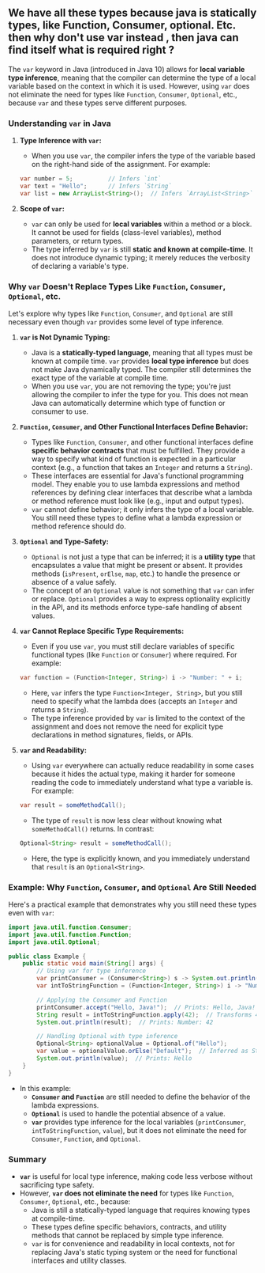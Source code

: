 ## We have all these types because java is statically types, like Function, Consumer, optional. Etc. then why don't use var instead , then java can find itself what is required right ? 

The `var` keyword in Java (introduced in Java 10) allows for **local variable type inference**, meaning that the compiler can determine the type of a local variable based on the context in which it is used. However, using `var` does not eliminate the need for types like `Function`, `Consumer`, `Optional`, etc., because `var` and these types serve different purposes.

### Understanding `var` in Java

1. **Type Inference with `var`:**
   - When you use `var`, the compiler infers the type of the variable based on the right-hand side of the assignment. For example:
   ```java
   var number = 5;          // Infers `int`
   var text = "Hello";      // Infers `String`
   var list = new ArrayList<String>();  // Infers `ArrayList<String>`
   ```

2. **Scope of `var`:**
   - `var` can only be used for **local variables** within a method or a block. It cannot be used for fields (class-level variables), method parameters, or return types.
   - The type inferred by `var` is still **static and known at compile-time**. It does not introduce dynamic typing; it merely reduces the verbosity of declaring a variable's type.

### Why `var` Doesn't Replace Types Like `Function`, `Consumer`, `Optional`, etc.

Let's explore why types like `Function`, `Consumer`, and `Optional` are still necessary even though `var` provides some level of type inference.

1. **`var` is Not Dynamic Typing:**
   - Java is a **statically-typed language**, meaning that all types must be known at compile time. `var` provides **local type inference** but does not make Java dynamically typed. The compiler still determines the exact type of the variable at compile time.
   - When you use `var`, you are not removing the type; you're just allowing the compiler to infer the type for you. This does not mean Java can automatically determine which type of function or consumer to use.

2. **`Function`, `Consumer`, and Other Functional Interfaces Define Behavior:**
   - Types like `Function`, `Consumer`, and other functional interfaces define **specific behavior contracts** that must be fulfilled. They provide a way to specify what kind of function is expected in a particular context (e.g., a function that takes an `Integer` and returns a `String`).
   - These interfaces are essential for Java's functional programming model. They enable you to use lambda expressions and method references by defining clear interfaces that describe what a lambda or method reference must look like (e.g., input and output types).
   - `var` cannot define behavior; it only infers the type of a local variable. You still need these types to define what a lambda expression or method reference should do.

3. **`Optional` and Type-Safety:**
   - `Optional` is not just a type that can be inferred; it is a **utility type** that encapsulates a value that might be present or absent. It provides methods (`isPresent`, `orElse`, `map`, etc.) to handle the presence or absence of a value safely.
   - The concept of an `Optional` value is not something that `var` can infer or replace. `Optional` provides a way to express optionality explicitly in the API, and its methods enforce type-safe handling of absent values.

4. **`var` Cannot Replace Specific Type Requirements:**
   - Even if you use `var`, you must still declare variables of specific functional types (like `Function` or `Consumer`) where required. For example:
   ```java
   var function = (Function<Integer, String>) i -> "Number: " + i;
   ```
   - Here, `var` infers the type `Function<Integer, String>`, but you still need to specify what the lambda does (accepts an `Integer` and returns a `String`).
   - The type inference provided by `var` is limited to the context of the assignment and does not remove the need for explicit type declarations in method signatures, fields, or APIs.

5. **`var` and Readability:**
   - Using `var` everywhere can actually reduce readability in some cases because it hides the actual type, making it harder for someone reading the code to immediately understand what type a variable is. For example:
   ```java
   var result = someMethodCall();
   ```
   - The type of `result` is now less clear without knowing what `someMethodCall()` returns. In contrast:
   ```java
   Optional<String> result = someMethodCall();
   ```
   - Here, the type is explicitly known, and you immediately understand that `result` is an `Optional<String>`.

### Example: Why `Function`, `Consumer`, and `Optional` Are Still Needed

Here's a practical example that demonstrates why you still need these types even with `var`:

```java
import java.util.function.Consumer;
import java.util.function.Function;
import java.util.Optional;

public class Example {
    public static void main(String[] args) {
        // Using var for type inference
        var printConsumer = (Consumer<String>) s -> System.out.println(s);
        var intToStringFunction = (Function<Integer, String>) i -> "Number: " + i;

        // Applying the Consumer and Function
        printConsumer.accept("Hello, Java!");  // Prints: Hello, Java!
        String result = intToStringFunction.apply(42);  // Transforms 42 to "Number: 42"
        System.out.println(result);  // Prints: Number: 42

        // Handling Optional with type inference
        Optional<String> optionalValue = Optional.of("Hello");
        var value = optionalValue.orElse("Default");  // Inferred as String
        System.out.println(value);  // Prints: Hello
    }
}
```

- In this example:
  - **`Consumer` and `Function`** are still needed to define the behavior of the lambda expressions.
  - **`Optional`** is used to handle the potential absence of a value.
  - **`var`** provides type inference for the local variables (`printConsumer`, `intToStringFunction`, `value`), but it does not eliminate the need for `Consumer`, `Function`, and `Optional`.

### Summary

- **`var`** is useful for local type inference, making code less verbose without sacrificing type safety.
- However, **`var` does not eliminate the need** for types like `Function`, `Consumer`, `Optional`, etc., because:
  - Java is still a statically-typed language that requires knowing types at compile-time.
  - These types define specific behaviors, contracts, and utility methods that cannot be replaced by simple type inference.
  - `var` is for convenience and readability in local contexts, not for replacing Java's static typing system or the need for functional interfaces and utility classes.